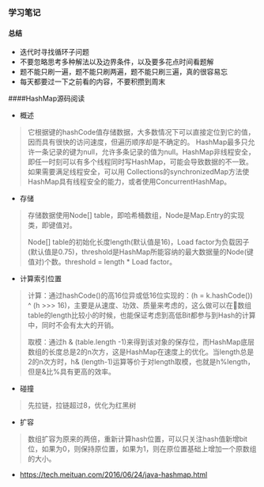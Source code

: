 ### 学习笔记

#### 总结
- 迭代时寻找循环子问题
- 不要忽略思考多种解法以及边界条件，以及要多花点时间看题解
- 题不能只刷一遍，题不能只刷两遍，题不能只刷三遍，真的很容易忘
- 每天都要过一下之前看的内容，不要积攒到周末

####HashMap源码阅读

 - 概述
> 它根据键的hashCode值存储数据，大多数情况下可以直接定位到它的值，因而具有很快的访问速度，但遍历顺序却是不确定的。 HashMap最多只允许一条记录的键为null，允许多条记录的值为null。HashMap非线程安全，即任一时刻可以有多个线程同时写HashMap，可能会导致数据的不一致。如果需要满足线程安全，可以用 Collections的synchronizedMap方法使HashMap具有线程安全的能力，或者使用ConcurrentHashMap。
 - 存储
> 存储数据使用Node[] table，即哈希桶数组，Node是Map.Entry的实现类，即键值对。
>
> Node[] table的初始化长度length(默认值是16)，Load factor为负载因子(默认值是0.75)，threshold是HashMap所能容纳的最大数据量的Node(键值对)个数。threshold = length * Load factor。
- 计算索引位置
> 计算：通过hashCode()的高16位异或低16位实现的：(h = k.hashCode()) ^ (h >>> 16)，主要是从速度、功效、质量来考虑的，这么做可以在数组table的length比较小的时候，也能保证考虑到高低Bit都参与到Hash的计算中，同时不会有太大的开销。
>
> 取模：通过h & (table.length -1)来得到该对象的保存位，而HashMap底层数组的长度总是2的n次方，这是HashMap在速度上的优化。当length总是2的n次方时，h& (length-1)运算等价于对length取模，也就是h%length，但是&比%具有更高的效率。
- 碰撞
> 先拉链，拉链超过8，优化为红黑树
- 扩容
> 数组扩容为原来的两倍，重新计算hash位置，可以只关注hash值新增bit位，如果为0，则保持原位置，如果为1，则在原位置基础上增加一个原数组的大小。
- <https://tech.meituan.com/2016/06/24/java-hashmap.html>